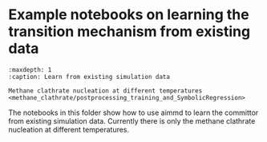 # Example notebooks on learning the transition mechanism from existing data

```{toctree}
:maxdepth: 1
:caption: Learn from existing simulation data

Methane clathrate nucleation at different temperatures <methane_clathrate/postprocessing_training_and_SymbolicRegression>
```

The notebooks in this folder show how to use aimmd to learn the committor from existing simulation data.
Currently there is only the methane clathrate nucleation at different temperatures.
